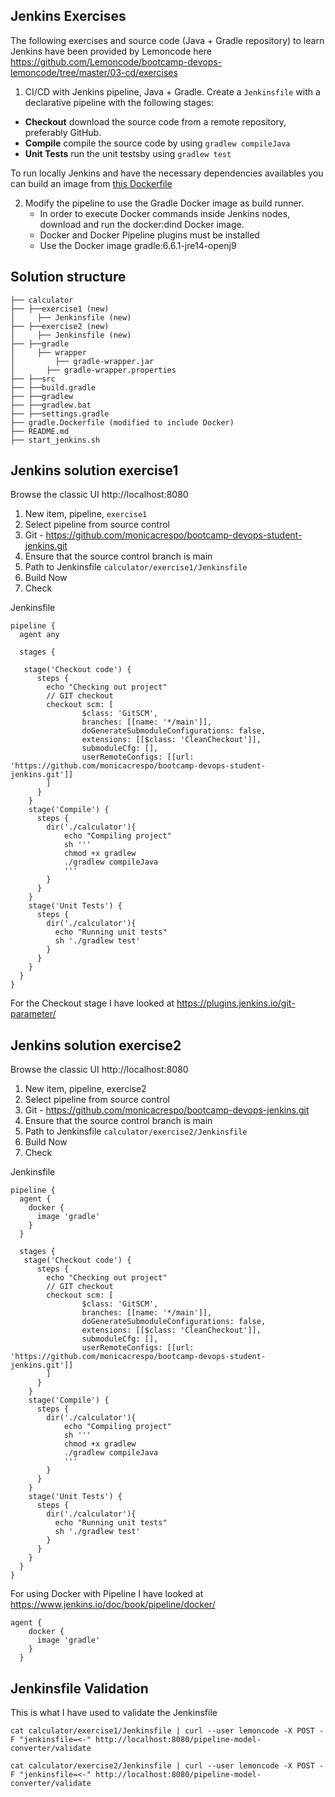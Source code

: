 ## Jenkins Exercises
The following exercises and source code (Java + Gradle repository) to learn Jenkins have been provided by Lemoncode here https://github.com/Lemoncode/bootcamp-devops-lemoncode/tree/master/03-cd/exercises 

1. CI/CD with Jenkins pipeline, Java + Gradle. Create a `Jenkinsfile` with a declarative pipeline with the following stages:
 
* **Checkout** download the source code from a remote repository, preferably GitHub.
* **Compile** compile the source code by using `gradlew compileJava`
* **Unit Tests** run the unit testsby using `gradlew test`
 
To run locally Jenkins and have the necessary dependencies availables you can build an image from [this Dockerfile](gradle.Dockerfile)
 
2. Modify the pipeline to use the Gradle Docker image as build runner.
    * In order to execute Docker commands inside Jenkins nodes, download and run the docker:dind Docker image.
    * Docker and Docker Pipeline plugins must be installed
    * Use the Docker image gradle:6.6.1-jre14-openj9


## Solution structure 

```
├── calculator
├── ├──exercise1 (new)
│     ├── Jenkinsfile (new)
├── ├──exercise2 (new)
│     ├── Jenkinsfile (new)
├── ├──gradle
│     ├── wrapper
│   	  ├── gradle-wrapper.jar
│     	├── gradle-wrapper.properties
├── ├──src
├── ├──build.gradle
├── ├──gradlew
├── ├──gradlew.bat
├── ├──settings.gradle
├── gradle.Dockerfile (modified to include Docker)
├── README.md
├── start_jenkins.sh
```

## Jenkins solution exercise1

Browse the classic UI http://localhost:8080

1. New item, pipeline, `exercise1`
2. Select pipeline from source control
3. Git - https://github.com/monicacrespo/bootcamp-devops-student-jenkins.git
4. Ensure that the source control branch is main
5. Path to Jenkinsfile `calculator/exercise1/Jenkinsfile`
6. Build Now
7. Check

Jenkinsfile
```
pipeline {
  agent any

  stages {
	
   stage('Checkout code') {
      steps {
        echo "Checking out project"
        // GIT checkout
        checkout scm: [
                $class: 'GitSCM',
                branches: [[name: '*/main']], 
                doGenerateSubmoduleConfigurations: false, 
                extensions: [[$class: 'CleanCheckout']], 
                submoduleCfg: [], 
                userRemoteConfigs: [[url: 'https://github.com/monicacrespo/bootcamp-devops-student-jenkins.git']]
        ]
      }
    }
    stage('Compile') {
      steps {    
        dir('./calculator'){
            echo "Compiling project"
            sh '''
            chmod +x gradlew
            ./gradlew compileJava
            '''
        }   
      }
    }
    stage('Unit Tests') {
      steps {
        dir('./calculator'){
          echo "Running unit tests" 
          sh './gradlew test'
        }
      }
    }
  }
}

```

For the Checkout stage I have looked at https://plugins.jenkins.io/git-parameter/


## Jenkins solution exercise2

Browse the classic UI http://localhost:8080

1. New item, pipeline, exercise2
2. Select pipeline from source control
3. Git - https://github.com/monicacrespo/bootcamp-devops-jenkins.git
4. Ensure that the source control branch is main
5. Path to Jenkinsfile `calculator/exercise2/Jenkinsfile`
6. Build Now
7. Check

Jenkinsfile
```
pipeline {
  agent {
    docker {
      image 'gradle'
    }
  }

  stages {    
   stage('Checkout code') {
      steps {
        echo "Checking out project"
        // GIT checkout
        checkout scm: [
                $class: 'GitSCM',
                branches: [[name: '*/main']], 
                doGenerateSubmoduleConfigurations: false, 
                extensions: [[$class: 'CleanCheckout']], 
                submoduleCfg: [], 
                userRemoteConfigs: [[url: 'https://github.com/monicacrespo/bootcamp-devops-student-jenkins.git']]
        ]
      }
    }
    stage('Compile') {
      steps {
        dir('./calculator'){
            echo "Compiling project"
            sh '''
            chmod +x gradlew
            ./gradlew compileJava
            '''
        }    
      }
    }
    stage('Unit Tests') {
      steps {
        dir('./calculator'){
          echo "Running unit tests" 
          sh './gradlew test'
        }
      }
    }
  } 
}
```

For using Docker with Pipeline I have looked at https://www.jenkins.io/doc/book/pipeline/docker/

```
agent {
    docker {     
      image 'gradle'
    }
  }
```


## Jenkinsfile Validation
This is what I have used to validate the Jenkinsfile

```
cat calculator/exercise1/Jenkinsfile | curl --user lemoncode -X POST -F "jenkinsfile=<-" http://localhost:8080/pipeline-model-converter/validate
```

```
cat calculator/exercise2/Jenkinsfile | curl --user lemoncode -X POST -F "jenkinsfile=<-" http://localhost:8080/pipeline-model-converter/validate
```